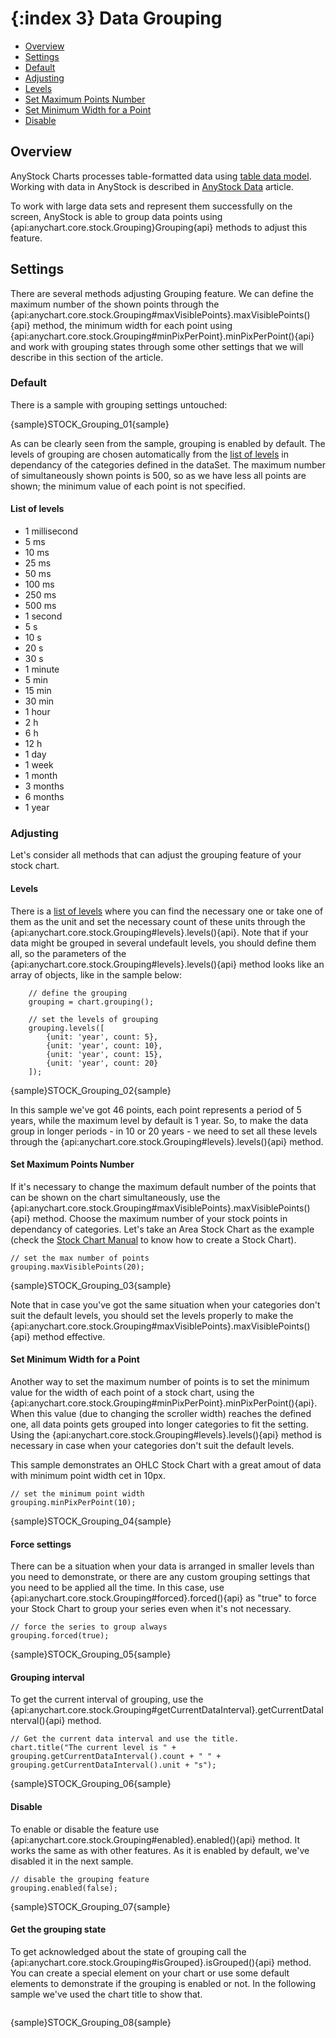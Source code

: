 {:index 3}
Data Grouping
==========
* [Overview](#overview)
* [Settings](#settings)
 * [Default](#default)
 * [Adjusting](#adjusting)
  * [Levels](#levels)
  * [Set Maximum Points Number](#set_maximum_points_number)
  * [Set Minimum Width for a Point](set_minimum_width_for_a_point)
  * [Disable](#disable)

 
## Overview

AnyStock Charts processes table-formatted data using [table data model](../Working_with_Data/Using_Table_Data_Model). Working with data in AnyStock is described in [AnyStock Data](Data) article.

To work with large data sets and represent them successfully on the screen, AnyStock is able to group data points using {api:anychart.core.stock.Grouping}Grouping{api} methods to adjust this feature. 

## Settings

There are several methods adjusting Grouping feature. We can define the maximum number of the shown points through the {api:anychart.core.stock.Grouping#maxVisiblePoints}.maxVisiblePoints(){api} method, the minimum width for each point using {api:anychart.core.stock.Grouping#minPixPerPoint}.minPixPerPoint(){api} and work with grouping states through some other settings that we will describe in this section of the article.

### Default

There is a sample with grouping settings untouched:

{sample}STOCK\_Grouping\_01{sample}

As can be clearly seen from the sample, grouping is enabled by default. The levels of grouping are chosen automatically from the [list of levels](#list_of_levels) in dependancy of the categories defined in the dataSet. The maximum number of simultaneously shown points is 500, so as we have less all points are shown; the minimum value of each point is not specified.

#### List of levels

 - 1 millisecond
 - 5 ms
 - 10 ms
 - 25 ms
 - 50 ms
 - 100 ms
 - 250 ms
 - 500 ms
 - 1 second
 - 5 s
 - 10 s
 - 20 s
 - 30 s
 - 1 minute
 - 5 min
 - 15 min
 - 30 min
 - 1 hour
 - 2 h
 - 6 h
 - 12 h
 - 1 day
 - 1 week
 - 1 month
 - 3 months
 - 6 months
 - 1 year


### Adjusting

Let's consider all methods that can adjust the grouping feature of your stock chart. 


#### Levels

There is a [list of levels](#list_of_the_levels) where you can find the necessary one or take one of them as the unit and set the necessary count of these units through the {api:anychart.core.stock.Grouping#levels}.levels(){api}. Note that if your data might be grouped in several undefault levels, you should define them all, so the parameters of the {api:anychart.core.stock.Grouping#levels}.levels(){api} method looks like an array of objects, like in the sample below:

```
	// define the grouping
    grouping = chart.grouping();

	// set the levels of grouping
    grouping.levels([
        {unit: 'year', count: 5},
        {unit: 'year', count: 10},
        {unit: 'year', count: 15},
        {unit: 'year', count: 20}
    ]);
```
{sample}STOCK\_Grouping\_02{sample}

In this sample we've got 46 points, each point represents a period of 5 years, while the maximum level by default is 1 year. So, to make the data group in longer periods - in 10 or 20 years - we need to set all these levels through the {api:anychart.core.stock.Grouping#levels}.levels(){api} method.


#### Set Maximum Points Number

If it's necessary to change the maximum default number of the points that can be shown on the chart simultaneously, use the {api:anychart.core.stock.Grouping#maxVisiblePoints}.maxVisiblePoints(){api} method. Choose the maximum number of your stock points in dependancy of categories. Let's take an Area Stock Chart as the example (check the [Stock Chart Manual](Quick_Start) to know how to create a Stock Chart).

```
// set the max number of points
grouping.maxVisiblePoints(20);
```
{sample}STOCK\_Grouping\_03{sample}

Note that in case you've got the same situation when your categories don't suit the default levels, you should set the levels properly to make the {api:anychart.core.stock.Grouping#maxVisiblePoints}.maxVisiblePoints(){api} method effective.


#### Set Minimum Width for a Point

Another way to set the maximum number of points is to set the minimum value for the width of each point of a stock chart, using the {api:anychart.core.stock.Grouping#minPixPerPoint}.minPixPerPoint(){api}. When this value (due to changing the scroller width) reaches the defined one, all data points gets grouped into longer categories to fit the setting. Using the {api:anychart.core.stock.Grouping#levels}.levels(){api} method is necessary in case when your categories don't suit the default levels.

This sample demonstrates an OHLC Stock Chart with a great amout of data with minimum point width cet in 10px.

```
// set the minimum point width
grouping.minPixPerPoint(10);
```
{sample}STOCK\_Grouping\_04{sample}


#### Force settings

There can be a situation when your data is arranged in smaller levels than you need to demonstrate, or there are any custom grouping settings that you need to be applied all the time. In this case, use {api:anychart.core.stock.Grouping#forced}.forced(){api} as "true" to force your Stock Chart to group your series even when it's not necessary.

```
// force the series to group always
grouping.forced(true);
```
{sample}STOCK\_Grouping\_05{sample}


#### Grouping interval

To get the current interval of grouping, use the {api:anychart.core.stock.Grouping#getCurrentDataInterval}.getCurrentDataInterval(){api} method. 

```
// Get the current data interval and use the title.
chart.title("The current level is " + grouping.getCurrentDataInterval().count + " " + grouping.getCurrentDataInterval().unit + "s");
```
{sample}STOCK\_Grouping\_06{sample}


#### Disable 

To enable or disable the feature use {api:anychart.core.stock.Grouping#enabled}.enabled(){api} method. It works the same as with other features. As it is enabled by default, we've disabled it in the next sample.

```
// disable the grouping feature
grouping.enabled(false);
```
{sample}STOCK\_Grouping\_07{sample}


#### Get the grouping state

To get acknowledged about the state of grouping call the {api:anychart.core.stock.Grouping#isGrouped}.isGrouped(){api} method. You can create a special element on your chart or use some default elements to demonstrate if the grouping is enabled or not. In the following sample we've used the chart title to show that.

```

```
{sample}STOCK\_Grouping\_08{sample}
